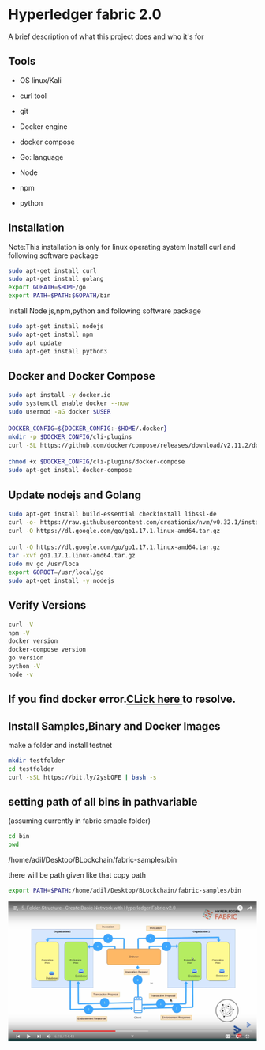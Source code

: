  
# Hyperledger fabric 2.0

A brief description of what this project does and who it's for


## Tools

- OS linux/Kali

- curl tool 

- git
- Docker engine
- docker compose
- Go: language
- Node
- npm 
- python


## Installation
Note:This installation is only for linux operating system
Install curl and following software package

```bash
sudo apt-get install curl
sudo apt-get install golang
export GOPATH=$HOME/go
export PATH=$PATH:$GOPATH/bin
```

Install Node js,npm,python and following software package

```bash
sudo apt-get install nodejs
sudo apt-get install npm
sudo apt update
sudo apt-get install python3
```
## Docker and Docker Compose
```bash
sudo apt install -y docker.io
sudo systemctl enable docker --now
sudo usermod -aG docker $USER   

DOCKER_CONFIG=${DOCKER_CONFIG:-$HOME/.docker}
mkdir -p $DOCKER_CONFIG/cli-plugins
curl -SL https://github.com/docker/compose/releases/download/v2.11.2/docker-compose-linux-x86_64 -o $DOCKER_CONFIG/cli-plugins/docker-compose

chmod +x $DOCKER_CONFIG/cli-plugins/docker-compose
sudo apt-get install docker-compose

```
## Update nodejs and Golang
```bash
sudo apt-get install build-essential checkinstall libssl-de
curl -o- https://raw.githubusercontent.com/creationix/nvm/v0.32.1/install.sh | bash
curl -O https://dl.google.com/go/go1.17.1.linux-amd64.tar.gz

curl -O https://dl.google.com/go/go1.17.1.linux-amd64.tar.gz
tar -xvf go1.17.1.linux-amd64.tar.gz
sudo mv go /usr/loca
export GOROOT=/usr/local/go
sudo apt-get install -y nodejs
```
## Verify Versions

```bash
curl -V
npm -V
docker version
docker-compose version
go version
python -V
node -v

```
## If you find docker error.[CLick here ](https://computingforgeeks.com/install-docker-and-docker-compose-on-kali-linux/)to resolve.


## Install Samples,Binary and Docker Images
make a folder and install testnet 


```bash
mkdir testfolder
cd testfolder
curl -sSL https://bit.ly/2ysbOFE | bash -s


```

## setting path of all bins in pathvariable
(assuming currently in fabric smaple folder)

```bash
cd bin
pwd


```
/home/adil/Desktop/BLockchain/fabric-samples/bin

there will be path given like that copy path

```bash
export PATH=$PATH:/home/adil/Desktop/BLockchain/fabric-samples/bin

```

![Screenshot](BasicNetworkStructure.png)
